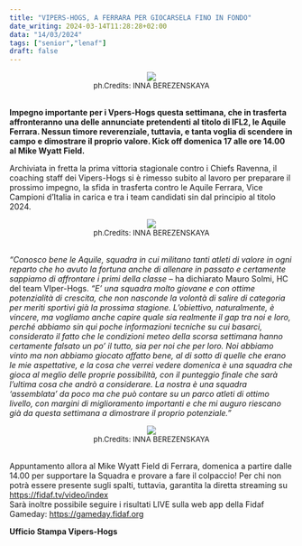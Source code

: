 ```yaml
---
title: "VIPERS-HOGS, A FERRARA PER GIOCARSELA FINO IN FONDO"
date_writing: 2024-03-14T11:28:28+02:00
data: "14/03/2024"
tags: ["senior","lenaf"]
draft: false
---
```


<center>
<img class="articolo" src="../img/2024/aquile_hogs_prepartita_01.jpg">
<br />
<span style="font-size:small">ph.Credits: INNA BEREZENSKAYA</span>
</center>
<br />

**Impegno importante per i Vpers-Hogs questa settimana, che in trasferta affronteranno una delle annunciate pretendenti al titolo di IFL2, le Aquile Ferrara. Nessun timore reverenziale, tuttavia, e tanta voglia di scendere in campo e dimostrare il proprio valore. Kick off domenica 17 alle ore 14.00 al Mike Wyatt Field.**  

Archiviata in fretta la prima vittoria stagionale contro i Chiefs Ravenna, il coaching staff dei Vipers-Hogs si è rimesso subito al lavoro per preparare il prossimo impegno, la sfida in trasferta contro le Aquile Ferrara, Vice Campioni d’Italia in carica e tra i team candidati sin dal principio al titolo 2024.  

<center>
<img class="articolo" src="../img/2024/aquile_hogs_prepartita_02.jpg">
<br />
<span style="font-size:small">ph.Credits: INNA BEREZENSKAYA</span>
</center>
<br />

*“Conosco bene le Aquile, squadra in cui militano tanti atleti di valore in ogni reparto che ho avuto la fortuna anche di allenare in passato e certamente sappiamo di affrontare i primi della classe* – ha dichiarato Mauro Solmi, HC del team VIper-Hogs. *“E’ una squadra molto giovane e con ottime potenzialità di crescita, che non nasconde la volontà di salire di categoria per meriti sportivi già la prossima stagione. L’obiettivo, naturalmente, è vincere, ma vogliamo anche capire quale sia realmente il gap tra noi e loro, perché abbiamo sin qui poche informazioni tecniche su cui basarci, considerato il fatto che le condizioni meteo della scorsa settimana hanno certamente falsato un po’ il tutto, sia per noi che per loro. Noi abbiamo vinto ma non abbiamo giocato affatto bene, al di sotto di quelle che erano le mie aspettative, e la cosa che verrei vedere domenica è una squadra che gioca al meglio delle proprie possibilità, con il punteggio finale che sarà l’ultima cosa che andrò a considerare. La nostra è una squadra ‘assemblata’ da poco ma che può contare su un parco atleti di ottimo livello, con margini di miglioramento importanti e che mi auguro riescano già da questa settimana a dimostrare il proprio potenziale.”*  
 
<center>
<img class="articolo" src="../img/2024/aquile_hogs_prepartita_03.jpg">
<br />
<span style="font-size:small">ph.Credits: INNA BEREZENSKAYA</span>
</center>
<br />

Appuntamento allora al Mike Wyatt Field di Ferrara, domenica a partire dalle 14.00 per supportare la Squadra e provare a fare il colpaccio! Per chi non potrà essere presente sugli spalti, tuttavia, garantita la diretta streaming su  
<a target="#" href="https://fidaf.tv/video/index">https://fidaf.tv/video/index</a> <br />
Sarà inoltre possibile seguire i risultati LIVE sulla web app della Fidaf Gameday: <a target="#" href="https://gameday.fidaf.org">https://gameday.fidaf.org</a><br/>


**Ufficio Stampa Vipers-Hogs**



  

  